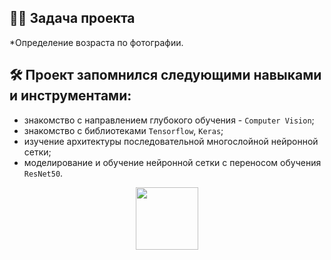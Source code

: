 ## :man_technologist: Задача проекта
*Определение возраста по фотографии.
## :hammer_and_wrench: Проект запомнился следующими навыками и инструментами:
- знакомство с направлением глубокого обучения - `Computer Vision`;
- знакомство с библиотеками `Tensorflow`, `Keras`;
- изучение архитектуры последовательной многослойной нейронной сетки;
- моделирование и обучение нейронной сетки с переносом обучения `ResNet50`.

<div id="header" align="center">
  <img src="https://media.giphy.com/media/gjrYDwbjnK8x36xZIO/giphy.gif" width="100"/>
</div>
